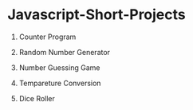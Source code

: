 # Javascript-Short-Projects

1. Counter Program

2. Random Number Generator

3. Number Guessing Game

4. Tempareture Conversion

5. Dice Roller

